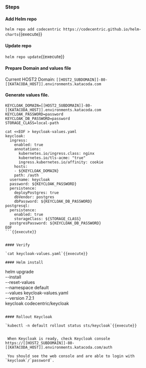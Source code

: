 ### Steps

#### Add Helm repo

`helm repo add codecentric https://codecentric.github.io/helm-charts`{{execute}}

#### Update repo

`helm repo update`{{execute}}

#### Prepare Domain and values file

Current HOST2 Domain: `[[HOST2_SUBDOMAIN]]-80-[[KATACODA_HOST]].environments.katacoda.com`

#### Generate values file.

```
KEYCLOAK_DOMAIN=[[HOST2_SUBDOMAIN]]-80-[[KATACODA_HOST]].environments.katacoda.com
KEYCLOAK_PASSWORD=password
KEYCLOAK_DB_PASSWORD=password
STORAGE_CLASS=local-path

cat <<EOF > keycloak-values.yaml
keycloak:
  ingress:
    enabled: true
    annotations:      
      kubernetes.io/ingress.class: nginx
      kubernetes.io/tls-acme: "true"    
      ingress.kubernetes.io/affinity: cookie
    hosts:
    - ${KEYCLOAK_DOMAIN}
    path: /auth
  username: keycloak
  password: ${KEYCLOAK_PASSWORD}
  persistence:    
    deployPostgres: true
    dbVendor: postgres
    dbPassword: ${KEYCLOAK_DB_PASSWORD}
postgresql:
  persistence:
    enabled: true
    storageClass: ${STORAGE_CLASS}
  postgresPassword: ${KEYCLOAK_DB_PASSWORD}
EOF
```{{execute}}


#### Verify

`cat keycloak-values.yaml`{{execute}}

#### Helm install

```
helm upgrade \
  --install \
  --reset-values \
  --namespace default  \
  --values keycloak-values.yaml \
  --version 7.2.1 \
  keycloak codecentric/keycloak
```{{execute}}

#### Rollout Keycloak

`kubectl -n default rollout status sts/keycloak`{{execute}}


 When Keycloak is ready, check Keycloak console https://[[HOST2_SUBDOMAIN]]-80-[[KATACODA_HOST]].environments.katacoda.com/auth

 You should see the web console and are able to login with `keycloak`/`password`.
